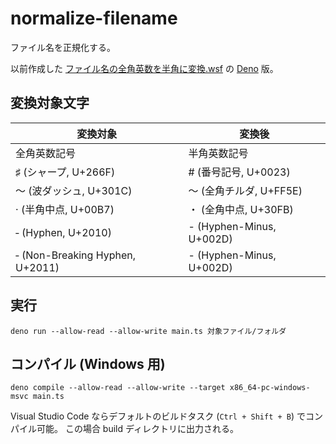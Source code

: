# normalize-filename

ファイル名を正規化する。

以前作成した
[ファイル名の全角英数を半角に変換.wsf](https://github.com/saasan/WSH/blob/master/%E3%83%95%E3%82%A1%E3%82%A4%E3%83%AB%E5%90%8D%E3%81%AE%E5%85%A8%E8%A7%92%E8%8B%B1%E6%95%B0%E3%82%92%E5%8D%8A%E8%A7%92%E3%81%AB%E5%A4%89%E6%8F%9B.wsf)
の
[Deno](https://deno.land/)
版。

## 変換対象文字

|変換対象|変換後|
|-|-|
|全角英数記号|半角英数記号|
|♯ (シャープ, U+266F)|# (番号記号, U+0023)|
|〜 (波ダッシュ, U+301C)|～ (全角チルダ, U+FF5E)|
|· (半角中点, U+00B7)|・ (全角中点, U+30FB)|
|‐ (Hyphen, U+2010)|- (Hyphen-Minus, U+002D)|
|‑ (Non-Breaking Hyphen, U+2011)|- (Hyphen-Minus, U+002D)|

## 実行

    deno run --allow-read --allow-write main.ts 対象ファイル/フォルダ

## コンパイル (Windows 用)

    deno compile --allow-read --allow-write --target x86_64-pc-windows-msvc main.ts

Visual Studio Code ならデフォルトのビルドタスク
(`Ctrl + Shift + B`) でコンパイル可能。
この場合 build ディレクトリに出力される。
